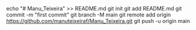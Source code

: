 echo "# Manu_Teixeira" >> README.md
  git init
  git add README.md
  git commit -m "first commit"
  git branch -M main
  git remote add origin https://github.com/manuteixeiraf/Manu_Teixeira.git
  git push -u origin main
